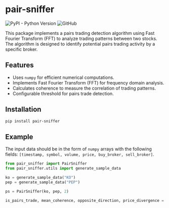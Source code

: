# pair-sniffer

![PyPI - Python Version](https://img.shields.io/pypi/pyversions/pair-sniffer)
![GitHub](https://img.shields.io/github/license/alexandrebrilhante/pair-sniffer)

This package implements a pairs trading detection algorithm using Fast Fourier Transform (FFT) to analyze trading patterns between two stocks. The algorithm is designed to identify potential pairs trading activity by a specific broker.

## Features
- Uses `numpy` for efficient numerical computations.
- Implements Fast Fourier Transform (FFT) for frequency domain analysis.
- Calculates coherence to measure the correlation of trading patterns.
- Configurable threshold for pairs trade detection.

## Installation
```bash
pip install pair-sniffer
```

## Example
The input data should be in the form of `numpy` arrays with the following fields: `[timestamp, symbol, volume, price, buy_broker, sell_broker]`.

```python
from pair_sniffer import PairSniffer
from pair_sniffer.utils import generate_sample_data

ko = generate_sample_data("KO")
pep = generate_sample_data("PEP")

ps = PairSniffer(ko, pep, 2)

is_pairs_trade, mean_coherence, opposite_direction, price_divergence = ps.detect_pairs_trade()
```